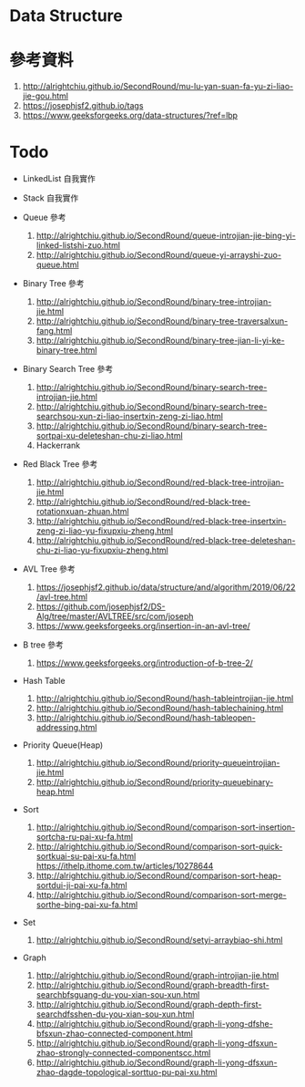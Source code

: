 # Data Structure

# 參考資料

1. http://alrightchiu.github.io/SecondRound/mu-lu-yan-suan-fa-yu-zi-liao-jie-gou.html
2. https://josephjsf2.github.io/tags
3. https://www.geeksforgeeks.org/data-structures/?ref=lbp

# Todo

- LinkedList 自我實作

- Stack 自我實作

- Queue 參考

  1. http://alrightchiu.github.io/SecondRound/queue-introjian-jie-bing-yi-linked-listshi-zuo.html
  2. http://alrightchiu.github.io/SecondRound/queue-yi-arrayshi-zuo-queue.html

- Binary Tree 參考

  1. http://alrightchiu.github.io/SecondRound/binary-tree-introjian-jie.html
  2. http://alrightchiu.github.io/SecondRound/binary-tree-traversalxun-fang.html
  3. http://alrightchiu.github.io/SecondRound/binary-tree-jian-li-yi-ke-binary-tree.html

- Binary Search Tree 參考

  1. http://alrightchiu.github.io/SecondRound/binary-search-tree-introjian-jie.html
  2. http://alrightchiu.github.io/SecondRound/binary-search-tree-searchsou-xun-zi-liao-insertxin-zeng-zi-liao.html
  3. http://alrightchiu.github.io/SecondRound/binary-search-tree-sortpai-xu-deleteshan-chu-zi-liao.html
  4. Hackerrank

- Red Black Tree 參考

  1. http://alrightchiu.github.io/SecondRound/red-black-tree-introjian-jie.html
  2. http://alrightchiu.github.io/SecondRound/red-black-tree-rotationxuan-zhuan.html
  3. http://alrightchiu.github.io/SecondRound/red-black-tree-insertxin-zeng-zi-liao-yu-fixupxiu-zheng.html
  4. http://alrightchiu.github.io/SecondRound/red-black-tree-deleteshan-chu-zi-liao-yu-fixupxiu-zheng.html

- AVL Tree 參考

  1. https://josephjsf2.github.io/data/structure/and/algorithm/2019/06/22/avl-tree.html
  2. https://github.com/josephjsf2/DS-Alg/tree/master/AVLTREE/src/com/joseph
  3. https://www.geeksforgeeks.org/insertion-in-an-avl-tree/

- B tree 參考

  1. https://www.geeksforgeeks.org/introduction-of-b-tree-2/

- Hash Table

  1. http://alrightchiu.github.io/SecondRound/hash-tableintrojian-jie.html
  2. http://alrightchiu.github.io/SecondRound/hash-tablechaining.html
  3. http://alrightchiu.github.io/SecondRound/hash-tableopen-addressing.html

- Priority Queue(Heap)

  1. http://alrightchiu.github.io/SecondRound/priority-queueintrojian-jie.html
  2. http://alrightchiu.github.io/SecondRound/priority-queuebinary-heap.html

- Sort

  1. http://alrightchiu.github.io/SecondRound/comparison-sort-insertion-sortcha-ru-pai-xu-fa.html
  2. http://alrightchiu.github.io/SecondRound/comparison-sort-quick-sortkuai-su-pai-xu-fa.html
     https://ithelp.ithome.com.tw/articles/10278644
  3. http://alrightchiu.github.io/SecondRound/comparison-sort-heap-sortdui-ji-pai-xu-fa.html
  4. http://alrightchiu.github.io/SecondRound/comparison-sort-merge-sorthe-bing-pai-xu-fa.html

- Set
  1. http://alrightchiu.github.io/SecondRound/setyi-arraybiao-shi.html
- Graph
  1. http://alrightchiu.github.io/SecondRound/graph-introjian-jie.html
  2. http://alrightchiu.github.io/SecondRound/graph-breadth-first-searchbfsguang-du-you-xian-sou-xun.html
  3. http://alrightchiu.github.io/SecondRound/graph-depth-first-searchdfsshen-du-you-xian-sou-xun.html
  4. http://alrightchiu.github.io/SecondRound/graph-li-yong-dfshe-bfsxun-zhao-connected-component.html
  5. http://alrightchiu.github.io/SecondRound/graph-li-yong-dfsxun-zhao-strongly-connected-componentscc.html
  6. http://alrightchiu.github.io/SecondRound/graph-li-yong-dfsxun-zhao-dagde-topological-sorttuo-pu-pai-xu.html
